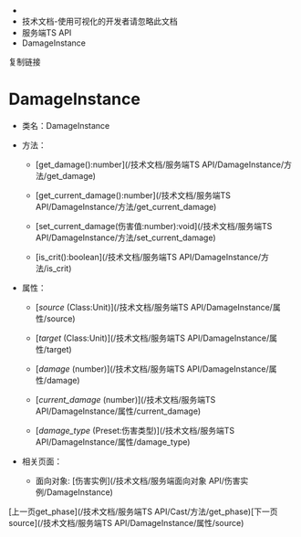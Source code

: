   * [](/)
  * 技术文档-使用可视化的开发者请忽略此文档
  * 服务端TS API
  * DamageInstance

复制链接

# DamageInstance

  * 类名：DamageInstance

  * 方法：

    * [get_damage():number](/技术文档/服务端TS API/DamageInstance/方法/get_damage)

    * [get_current_damage():number](/技术文档/服务端TS API/DamageInstance/方法/get_current_damage)

    * [set_current_damage(伤害值:number):void](/技术文档/服务端TS API/DamageInstance/方法/set_current_damage)

    * [is_crit():boolean](/技术文档/服务端TS API/DamageInstance/方法/is_crit)

  * 属性：

    * [_source_ (Class:Unit)](/技术文档/服务端TS API/DamageInstance/属性/source)

    * [_target_ (Class:Unit)](/技术文档/服务端TS API/DamageInstance/属性/target)

    * [_damage_ (number)](/技术文档/服务端TS API/DamageInstance/属性/damage)

    * [_current_damage_ (number)](/技术文档/服务端TS API/DamageInstance/属性/current_damage)

    * [_damage_type_ (Preset:伤害类型)](/技术文档/服务端TS API/DamageInstance/属性/damage_type)

  * 相关页面：

    * 面向对象: [伤害实例](/技术文档/服务端面向对象 API/伤害实例/DamageInstance)

[上一页get_phase](/技术文档/服务端TS API/Cast/方法/get_phase)[下一页source](/技术文档/服务端TS
API/DamageInstance/属性/source)


